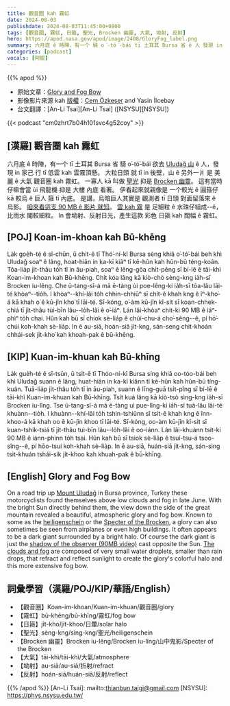 ```yaml
---
title: 觀音圈 kah 霧虹
date: 2024-08-03
publishdate: 2024-08-03T11:45:00+0800
tags: [觀音圈, 霧虹, 日箍, 聖光, Brocken 幽靈, 大氣, 坳射, 反射]
hero: https://apod.nasa.gov/apod/image/2408/GloryFog_label.png
summary: 六月底 ê 時陣，有一个 騎 o͘-tó͘-bái tī 土耳其 Bursa 省 ê 人 發現 in 家己 行 tī 低雲 kah 雲霧頂懸。
categories: [podcast]
vocals: [阿錕]
---
```


{{% apod %}}

- 原始文章：[Glory and Fog Bow](https://apod.nasa.gov/apod/ap240803.html)
- 影像影片來源 kah [版權][copyright]：[Cem Özkeser](https://cemozkeser.com/about/) and Yasin İlcebay
- 台文翻譯：[An-Li Tsai][An-Li Tsai] ([NSYSU][NSYSU])

{{< podcast "cm0zhrt7b04h101svc4g52coy" >}}

## [漢羅] 觀音圈 kah 霧虹
六月底 ê 時陣，有一个 tī 土耳其 Bursa 省 騎 o͘-tó͘-bái 欲去 [Uludağ 山][Mount Uludağ] ê 人，發現 in 家己 行 tī 低雲 kah 雲霧頂懸。
大粒日頭 就 tī in 後壁，山 ê 另外一爿 是 美麗 ê 大氣 觀音圈 kah 霧虹。
一寡人 kā 叫做 [聖光][heiligenschein] 抑是 [Brocken 幽靈][Specter of the Brocken]。
這有當時仔嘛會當 ùi 飛龍機 抑是 大樓 內底 看著。
伊看起來就親像是 一个較光 ê 圓箍仔 kā 較烏 ê 巨人 箍 tī 內底。
是講，烏暗巨人其實是 觀測者 tī 日頭 對面留落來 ê 烏影。
[咱來看這支 90 MB ê 影片 就知][shadow of the observer (90MB video)]。
[雲 kah 霧][The clouds and fog] 是 足細粒 ê 水珠仔組成--ê，比雨水 閣較細粒。
In 會坳射、反射日光，產生這款 彩色 日箍 kah 闊幅 ê 霧虹。

## [POJ] Koan-im-khoan kah Bū-khēng
La̍k goe̍h-té ê sî-chūn, ū chi̍t-ê tī Thó͘-ní-kî Bursa séng khiâ o͘-tó͘-bái beh khì Uludağ soaⁿ ê lâng, hoat-hiān in ka-kī kiâⁿ tī kē-hûn kah hûn-bū téng-koân.
Tōa-lia̍p ji̍t-thâu to̍h tī in āu-piah, soaⁿ ê lēng-gōa chi̍t-pêng sī bí-lē ê tāi-khì Koan-im-khoan kah Bū-khēng.
Chi̍t kóa lâng kā kiò-chò sèng-kng ia̍h-sī Brocken iu-lêng.
Che ū-tang-sî-á mā ē-tàng ùi poe-lêng-ki ia̍h-sī tōa-lâu lāi-té khòaⁿ--tio̍h.
I khòaⁿ--khí-lâi to̍h chhin-chhiūⁿ sī chi̍t-ê khah kng ê îⁿ-kho͘-á kā khah o͘ ê kū-jîn kho͘ tī lāi-té.
Sī-kóng, o͘-àm kū-jîn kî-si̍t sī koan-chhek-chiá tī ji̍t-thâu tùi-bīn lâu--lo̍h-lâi ê o͘-iáⁿ.
Lán lâi-khòaⁿ chit-ki 90 MB ê iáⁿ-phìⁿ to̍h chai.
Hûn kah bū sī chiok sè-lia̍p ê chúi-chu-á cho͘-sêng--ê, pí hō͘-chúi koh-khah sè-lia̍p.
In ē au-siā, hoán-siā ji̍t-kng, sán-seng chit-khoán chhái-sek ji̍t-kho͘ kah khoah-pak ê bū-khēng.

## [KIP] Kuan-im-khuan kah Bū-khīng
La̍k gue̍h-té ê sî-tsūn, ū tsi̍t-ê tī Thóo-ní-kî Bursa síng khiâ oo-tóo-bái beh khì Uludağ suann ê lâng, huat-hiān in ka-kī kiânn tī kē-hûn kah hûn-bū tíng-kuân.
Tuā-lia̍p ji̍t-thâu to̍h tī in āu-piah, suann ê līng-guā tsi̍t-pîng sī bí-lē ê tāi-khì Kuan-im-khuan kah Bū-khīng.
Tsi̍t kuá lâng kā kiò-tsò sìng-kng ia̍h-sī Brocken iu-lîng.
Tse ū-tang-sî-á mā ē-tàng uì pue-lîng-ki ia̍h-sī tuā-lâu lāi-té khuànn--tio̍h.
I khuànn--khí-lâi to̍h tshin-tshiūnn sī tsi̍t-ê khah kng ê înn-khoo-á kā khah oo ê kū-jîn khoo tī lāi-té.
Sī-kóng, oo-àm kū-jîn kî-si̍t sī kuan-tshik-tsiá tī ji̍t-thâu tuì-bīn lâu--lo̍h-lâi ê oo-iánn.
Lán lâi-khuànn tsit-ki 90 MB ê iánn-phìnn to̍h tsai.
Hûn kah bū sī tsiok sè-lia̍p ê tsuí-tsu-á tsoo-sîng--ê, pí hōo-tsuí koh-khah sè-lia̍p.
In ē au-siā, huán-siā ji̍t-kng, sán-sing tsit-khuán tshái-sik ji̍t-khoo kah khuah-pak ê bū-khīng.

## [English] Glory and Fog Bow
On a road trip up [Mount Uludağ][Mount Uludağ] in Bursa province, Turkey these motorcyclists found themselves above low clouds and fog in late June.
With the bright Sun directly behind them, the view down the side of the great mountain revealed a beautiful, atmospheric glory and fog bow.
Known to some as the [heiligenschein][heiligenschein] or the [Specter of the Brocken][Specter of the Brocken], a glory can also sometimes be seen from airplanes or even high buildings.
It often appears to be a dark giant surrounded by a bright halo.
Of course the dark giant is just the [shadow of the observer (90MB video)][shadow of the observer (90MB video)] cast opposite the Sun.
[The clouds and fog][The clouds and fog] are composed of very small water droplets, smaller than rain drops, that refract and reflect sunlight to create the glory's colorful halo and this more extensive fog bow.

## 詞彙學習（漢羅/POJ/KIP/華語/English）
- 【觀音圈】Koan-im-khoan/Kuan-im-khuan/觀音圈/glory
- 【霧虹】bū-khēng/bū-khīng/霧虹/fog bow
- 【日箍】ji̍t-kho͘/ji̍t-khoo/日暈/solar halo
- 【聖光】sèng-kng/sìng-kng/聖光/heiligenschein
- 【Brocken 幽靈】Brocken iu-lêng/Brocken iu-lîng/山中鬼影/Specter of the Brocken
- 【大氣】tāi-khì/tāi-khì/大氣/atmosphere
- 【坳射】au-siā/au-siā/折射/refract
- 【反射】hoán-siā/huán-siā/反射/reflect

{{% /apod %}}
[An-Li Tsai]: mailto:thianbun.taigi@gmail.com
[NSYSU]: https://phys.nsysu.edu.tw/

[copyright]: https://apod.nasa.gov/apod/fap/lib/about_apod.html#srapply
[License3]: https://creativecommons.org/licenses/by/3.0/
[License2]:https://creativecommons.org/licenses/by-nc-nd/2.0/

[Mount Uludağ]:https://en.wikipedia.org/wiki/Uluda%C4%9F
[heiligenschein]:http://www.weatherscapes.com/gallery.php?cat=optics&subcat=light_water&expand=light_water
[Specter of the Brocken]:https://apod.nasa.gov/apod/ap140823.html
[shadow of the observer (90MB video)]:https://apod.nasa.gov/apod/image/2408/Glory_and_Fogbow_V2.mp4
[The clouds and fog]:https://earthobservatory.nasa.gov/features/CloudsGallery
